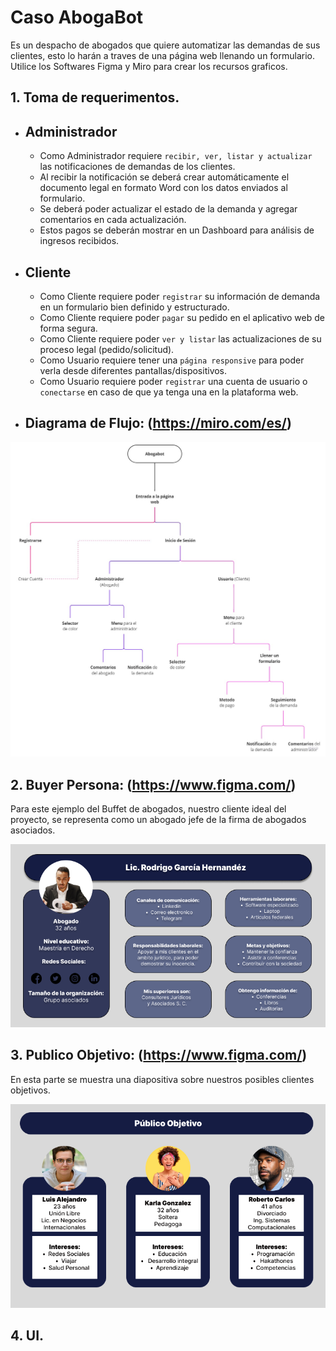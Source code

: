 # Caso AbogaBot

Es un despacho de abogados que quiere automatizar las demandas de sus clientes, esto lo harán a traves de una página web llenando un formulario.
Utilice los Softwares Figma y Miro para crear los recursos graficos.

## **1. Toma de requerimentos.**

* ## Administrador
     * Como Administrador requiere `recibir, ver, listar y actualizar` las notificaciones de demandas de los clientes.
     * Al recibir la notificación se deberá crear automáticamente el documento legal en formato Word con los datos enviados al formulario.
     * Se deberá poder actualizar el estado de la demanda y agregar comentarios en cada actualización.
     * Estos pagos se deberán mostrar en un Dashboard para análisis de ingresos recibidos.

* ## Cliente
    * Como Cliente requiere poder `registrar` su información de demanda en un formulario bien definido y estructurado.
    * Como Cliente requiere poder `pagar` su pedido en el aplicativo web de forma segura.
    * Como Cliente requiere poder `ver y listar` las actualizaciones de su proceso legal (pedido/solicitud).
    * Como Usuario requiere tener una `página responsive` para poder verla desde diferentes pantallas/dispositivos.
    * Como Usuario requiere poder `registrar` una cuenta de usuario o `conectarse` en caso de que ya tenga una en la plataforma web.

* ## Diagrama de Flujo: (https://miro.com/es/)

![diagrama_de_flujo](/img/Diagrama_Abogabot.jpg) 

## **2. Buyer Persona: (https://www.figma.com/)**

Para este ejemplo del Buffet de abogados, nuestro cliente ideal del proyecto, se representa como un abogado jefe de la firma de abogados asociados.

![buyer_persona](/img/Buyer_Persona.png) 

## **3. Publico Objetivo: (https://www.figma.com/)**

En esta parte se muestra una diapositiva sobre nuestros posibles clientes objetivos.

![publico_Obejetivo](/img/Publico_Objetivo.png) 

## **4. UI.**
